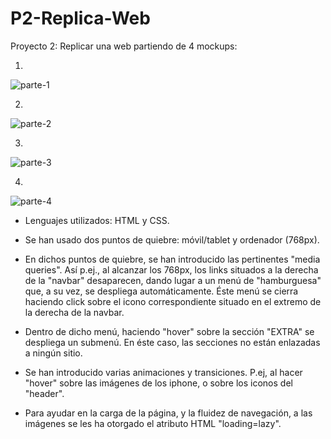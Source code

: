 # P2-Replica-Web

Proyecto 2: Replicar una web partiendo de 4 mockups:

1.

![parte-1](https://github.com/cesarconte/P2-Replica-Web/assets/128363248/b134e531-e11b-4902-b740-06f656bc73ad)

2.

![parte-2](https://github.com/cesarconte/P2-Replica-Web/assets/128363248/cadb798e-f4b9-4c23-ba89-24cc7959f164)

3.

![parte-3](https://github.com/cesarconte/P2-Replica-Web/assets/128363248/40ff3f0e-ad8f-49c4-8bc7-d0d51d6612ae)

4.

![parte-4](https://github.com/cesarconte/P2-Replica-Web/assets/128363248/2567d49d-cb1d-406e-9982-4e86e0556268)


- Lenguajes utilizados: HTML y CSS.

- Se han usado dos puntos de quiebre: móvil/tablet y ordenador (768px).
- En dichos puntos de quiebre, se han introducido las pertinentes "media queries".
Así p.ej., al alcanzar los 768px, los links situados a la derecha de la "navbar" desaparecen,
dando lugar a un menú de "hamburguesa" que, a su vez, se despliega automáticamente. Éste menú
se cierra haciendo click sobre el icono correspondiente situado en el extremo de la derecha de la navbar.
- Dentro de dicho menú, haciendo "hover" sobre la sección "EXTRA" se despliega un submenú. En éste caso,
las secciones no están enlazadas a ningún sitio.
- Se han introducido varias animaciones y transiciones. P.ej, al hacer "hover" sobre las imágenes de los iphone,
o sobre los iconos del "header".
- Para ayudar en la carga de la página, y la fluidez de navegación, a las imágenes se les ha otorgado el atributo HTML
"loading=lazy".




